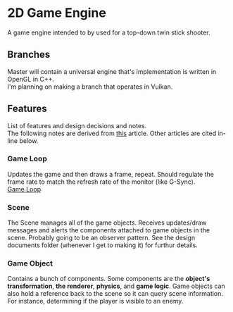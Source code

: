 # 2D Game Engine
A game engine intended to by used for a top-down twin stick shooter.

## Branches
Master will contain a universal engine that's implementation is written in OpenGL in C++.  
I'm planning on making a branch that operates in Vulkan.

## Features
List of features and design decisions and notes.  
The following notes are derived from 
[this](https://www.gamedev.net/articles/programming/general-and-gameplay-programming/making-a-game-engine-core-design-principles-r3210/) 
article. Other articles are cited in-line below.

### Game Loop
Updates the game and then draws a frame, repeat. Should regulate the frame rate to match the refresh
rate of the monitor (like G-Sync).  
[Game Loop](https://gafferongames.com/post/fix_your_timestep/ "Game Loop")  

### Scene
The Scene manages all of the game objects. Receives updates/draw messages and alerts the components 
attached to game objects in the scene. Probably going to be an observer pattern. See the design
documents folder (whenever I get to making it) for furthur details.

### Game Object
Contains a bunch of components. Some components are the **object's transformation**, **the renderer**,
**physics**, and **game logic**. Game objects can also hold a reference back to the scene so it can
query scene information. For instance, determining if the player is visible to an enemy.
 
